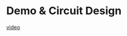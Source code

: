 # Demo & Circuit Design

[video](https://user-images.githubusercontent.com/37080003/236689975-d710cfd7-4cc6-4ed9-a929-3673b5ef2c93.mp4)

